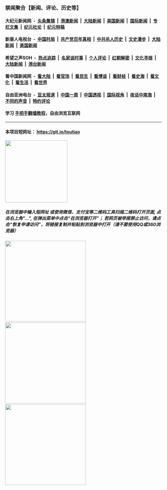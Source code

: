 ### 禁闻聚合【新闻、评论、历史等】

#### 大纪元新闻网 &nbsp;-&nbsp; [头条集锦](indexes/E头条集锦.md?t=12300444) &nbsp;|&nbsp; [港澳新闻](indexes/E港澳新闻.md?t=12300444)  &nbsp;|&nbsp; [大陆新闻](indexes/E大陆新闻.md?t=12300444) &nbsp;|&nbsp; [美国新闻](indexes/E美国新闻.md?t=12300444) &nbsp;|&nbsp; [国际新闻](indexes/E国际新闻.md?t=12300444) &nbsp;|&nbsp; [专栏文集](indexes/E专栏文集.md?t=12300444) &nbsp;|&nbsp; [纪元社论](indexes/E纪元社论.md?t=12300444) &nbsp;|&nbsp; [纪元特稿](indexes/E纪元特稿.md?t=12300444) 

#### 新唐人电视台 &nbsp;-&nbsp; [中国时局](indexes/N中国时局.md?t=12300444) &nbsp;|&nbsp; [共产党百年真相](indexes/N共产党百年真相.md?t=12300444) &nbsp;|&nbsp; [中共杀人历史](indexes/N中共杀人历史.md?t=12300444) &nbsp;|&nbsp; [文史漫步](indexes/N文史漫步.md?t=12300444) &nbsp;|&nbsp; [大陆新闻](indexes/N大陆新闻.md?t=12300444) &nbsp;|&nbsp; [美国新闻](indexes/N美国新闻.md?t=12300444)

#### 希望之声SOH &nbsp;-&nbsp; [热点追踪](indexes/H热点追踪.md?t=12300444) &nbsp;|&nbsp; [名家谈时事](indexes/H名家谈时事.md?t=12300444) &nbsp;|&nbsp; [个人评论](indexes/H个人评论.md?t=12300444)  &nbsp;|&nbsp; [红朝解密](indexes/H红朝解密.md?t=12300444) &nbsp;|&nbsp; [文化寻根](indexes/H文化寻根.md?t=12300444) &nbsp;|&nbsp; [大陆新闻](indexes/H大陆新闻.md?t=12300444) &nbsp;|&nbsp; [港台新闻](indexes/H港台新闻.md?t=12300444)

#### 看中国新闻网 &nbsp;-&nbsp; [看大陆](indexes/S看大陆.md?t=12300444) &nbsp;|&nbsp; [看官场](indexes/S看官场.md?t=12300444) &nbsp;|&nbsp; [看民生](indexes/S看民生.md?t=12300444)  &nbsp;|&nbsp; [看博谈](indexes/S看博谈.md?t=12300444) &nbsp;|&nbsp; [看财经](indexes/S看财经.md?t=12300444) &nbsp;|&nbsp; [看史海](indexes/S看史海.md?t=12300444) &nbsp;|&nbsp; [看文化](indexes/S看文化.md?t=12300444) &nbsp;|&nbsp; [看生活](indexes/S看生活.md?t=12300444) &nbsp;|&nbsp; [看世界](indexes/S看世界.md?t=12300444)

#### 自由亚洲电台 &nbsp;-&nbsp; [亚太报道](indexes/R亚太报道.md?t=12300444) &nbsp;|&nbsp; [中国一周](indexes/R中国一周.md?t=12300444) &nbsp;|&nbsp; [中国透视](indexes/R中国透视.md?t=12300444)  &nbsp;|&nbsp; [国际视角](indexes/R国际视角.md?t=12300444) &nbsp;|&nbsp; [夜话中南海](indexes/R夜话中南海.md?t=12300444) &nbsp;|&nbsp; [不同的声音](indexes/R不同的声音.md?t=12300444) &nbsp;|&nbsp; [特约评论](indexes/R特约评论.md?t=12300444)

#### 学习 [手把手翻墙教程](https://github.com/gfw-breaker/guides/wiki)，自由浏览互联网

----

#### 本项目短网址： https://git.io/toutiao
<img src="https://raw.githubusercontent.com/gfw-breaker/banned-news/master/scripts/img/qr.png" width="200px"/>  

##### 在浏览器中输入短网址 或使用微信、支付宝等二维码工具扫描二维码打开页面, 点击右上角"...", 在弹出菜单中点击“在浏览器打开”； 若网页被举报禁止访问，请点击“恢复申请访问”，将链接复制并粘贴到浏览器中打开（请不要使用QQ或360浏览器）

<img src="https://raw.githubusercontent.com/gfw-breaker/banned-news/master/scripts/img/1.png" width="260px"/> &nbsp; <img src="https://raw.githubusercontent.com/gfw-breaker/banned-news/master/scripts/img/2.png" width="260px"/> &nbsp; <img src="https://raw.githubusercontent.com/gfw-breaker/banned-news/master/scripts/img/3.png" width="260px"/>
